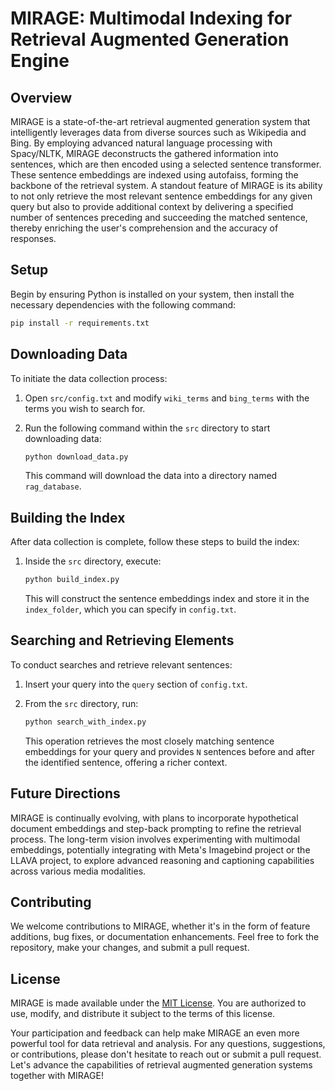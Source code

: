 # MIRAGE: Multimodal Indexing for Retrieval Augmented Generation Engine

## Overview
MIRAGE is a state-of-the-art retrieval augmented generation system that intelligently leverages data from diverse sources such as Wikipedia and Bing. By employing advanced natural language processing with Spacy/NLTK, MIRAGE deconstructs the gathered information into sentences, which are then encoded using a selected sentence transformer. These sentence embeddings are indexed using autofaiss, forming the backbone of the retrieval system. A standout feature of MIRAGE is its ability to not only retrieve the most relevant sentence embeddings for any given query but also to provide additional context by delivering a specified number of sentences preceding and succeeding the matched sentence, thereby enriching the user's comprehension and the accuracy of responses.

## Setup
Begin by ensuring Python is installed on your system, then install the necessary dependencies with the following command:

```bash
pip install -r requirements.txt
```

## Downloading Data
To initiate the data collection process:

1. Open `src/config.txt` and modify `wiki_terms` and `bing_terms` with the terms you wish to search for.
2. Run the following command within the `src` directory to start downloading data:

    ```bash
    python download_data.py
    ```

   This command will download the data into a directory named `rag_database`.

## Building the Index
After data collection is complete, follow these steps to build the index:

1. Inside the `src` directory, execute:

    ```bash
    python build_index.py
    ```

   This will construct the sentence embeddings index and store it in the `index_folder`, which you can specify in `config.txt`.

## Searching and Retrieving Elements
To conduct searches and retrieve relevant sentences:

1. Insert your query into the `query` section of `config.txt`.
2. From the `src` directory, run:

    ```bash
    python search_with_index.py
    ```

   This operation retrieves the most closely matching sentence embeddings for your query and provides `N` sentences before and after the identified sentence, offering a richer context.

## Future Directions
MIRAGE is continually evolving, with plans to incorporate hypothetical document embeddings and step-back prompting to refine the retrieval process. The long-term vision involves experimenting with multimodal embeddings, potentially integrating with Meta's Imagebind project or the LLAVA project, to explore advanced reasoning and captioning capabilities across various media modalities.

## Contributing
We welcome contributions to MIRAGE, whether it's in the form of feature additions, bug fixes, or documentation enhancements. Feel free to fork the repository, make your changes, and submit a pull request.

## License
MIRAGE is made available under the [MIT License](LICENSE). You are authorized to use, modify, and distribute it subject to the terms of this license.

Your participation and feedback can help make MIRAGE an even more powerful tool for data retrieval and analysis. For any questions, suggestions, or contributions, please don't hesitate to reach out or submit a pull request. Let's advance the capabilities of retrieval augmented generation systems together with MIRAGE!
